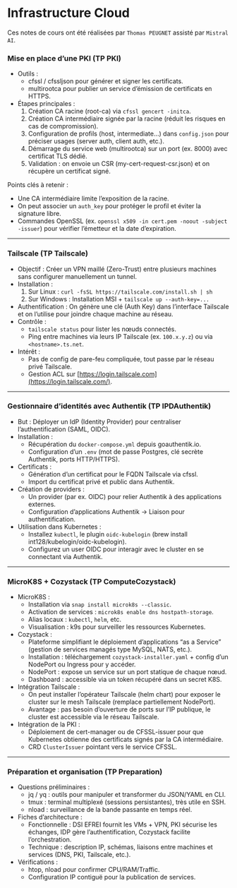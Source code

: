 # Infrastructure Cloud

Ces notes de cours ont été réalisées par `Thomas PEUGNET` assisté par `Mistral AI`.

### Mise en place d’une PKI (TP PKI)

- Outils :
  - cfssl / cfssljson pour générer et signer les certificats.
  - multirootca pour publier un service d’émission de certificats en HTTPS.
- Étapes principales :
  1. Création CA racine (root-ca) via `cfssl gencert -initca`.
  2. Création CA intermédiaire signée par la racine (réduit les risques en cas de compromission).
  3. Configuration de profils (host, intermediate…) dans `config.json` pour préciser usages (server auth, client auth, etc.).
  4. Démarrage du service web (multirootca) sur un port (ex. 8000) avec certificat TLS dédié.
  5. Validation : on envoie un CSR (my-cert-request-csr.json) et on récupère un certificat signé.

Points clés à retenir :

- Une CA intermédiaire limite l’exposition de la racine.
- On peut associer un `auth_key` pour protéger le profil et éviter la signature libre.
- Commandes OpenSSL (ex. `openssl x509 -in cert.pem -noout -subject -issuer`) pour vérifier l’émetteur et la date d’expiration.

------

### Tailscale (TP Tailscale)

- Objectif : Créer un VPN maillé (Zero-Trust) entre plusieurs machines sans configurer manuellement un tunnel.
- Installation :
  1. Sur Linux : `curl -fsSL https://tailscale.com/install.sh | sh`
  2. Sur Windows : Installation MSI + `tailscale up --auth-key=...`
- Authentification : On génère une clé (Auth Key) dans l’interface Tailscale et on l’utilise pour joindre chaque machine au réseau.
- Contrôle :
  - `tailscale status` pour lister les nœuds connectés.
  - Ping entre machines via leurs IP Tailscale (ex. `100.x.y.z`) ou via `<hostname>.ts.net`.
- Intérêt :
  - Pas de config de pare-feu compliquée, tout passe par le réseau privé Tailscale.
  - Gestion ACL sur [https://login.tailscale.com](https://login.tailscale.com/).

------

### Gestionnaire d’identités avec Authentik (TP IPDAuthentik)

- But : Déployer un IdP (Identity Provider) pour centraliser l’authentification (SAML, OIDC).
- Installation :
  - Récupération du `docker-compose.yml` depuis goauthentik.io.
  - Configuration d’un `.env` (mot de passe Postgres, clé secrète Authentik, ports HTTP/HTTPS).
- Certificats :
  - Génération d’un certificat pour le FQDN Tailscale via cfssl.
  - Import du certificat privé et public dans Authentik.
- Création de providers :
  - Un provider (par ex. OIDC) pour relier Authentik à des applications externes.
  - Configuration d’applications Authentik → Liaison pour authentification.
- Utilisation dans Kubernetes :
  - Installez `kubectl`, le plugin `oidc-kubelogin` (brew install int128/kubelogin/oidc-kubelogin).
  - Configurez un user OIDC pour interagir avec le cluster en se connectant via Authentik.

------

### MicroK8S + Cozystack (TP ComputeCozystack)

- MicroK8S :
  - Installation via `snap install microk8s --classic`.
  - Activation de services : `microk8s enable dns hostpath-storage`.
  - Alias locaux : `kubectl`, `helm`, etc.
  - Visualisation : k9s pour surveiller les ressources Kubernetes.
- Cozystack :
  - Plateforme simplifiant le déploiement d’applications “as a Service” (gestion de services managés type MySQL, NATS, etc.).
  - Installation : téléchargement `cozystack-installer.yaml` + config d’un NodePort ou Ingress pour y accéder.
  - NodePort : expose un service sur un port statique de chaque nœud.
  - Dashboard : accessible via un token récupéré dans un secret K8S.
- Intégration Tailscale :
  - On peut installer l’opérateur Tailscale (helm chart) pour exposer le cluster sur le mesh Tailscale (remplace partiellement NodePort).
  - Avantage : pas besoin d’ouverture de ports sur l’IP publique, le cluster est accessible via le réseau Tailscale.
- Intégration de la PKI :
  - Déploiement de cert-manager ou de CFSSL-issuer pour que Kubernetes obtienne des certificats signés par la CA intermédiaire.
  - CRD `ClusterIssuer` pointant vers le service CFSSL.

------

### Préparation et organisation (TP Preparation)

- Questions préliminaires :
  - jq / yq : outils pour manipuler et transformer du JSON/YAML en CLI.
  - tmux : terminal multiplexé (sessions persistantes), très utile en SSH.
  - nload : surveillance de la bande passante en temps réel.
- Fiches d’architecture :
  - Fonctionnelle : DSI EFREI fournit les VMs + VPN, PKI sécurise les échanges, IDP gère l’authentification, Cozystack facilite l’orchestration.
  - Technique : description IP, schémas, liaisons entre machines et services (DNS, PKI, Tailscale, etc.).
- Vérifications :
  - htop, nload pour confirmer CPU/RAM/Traffic.
  - Configuration IP contiguë pour la publication de services.
